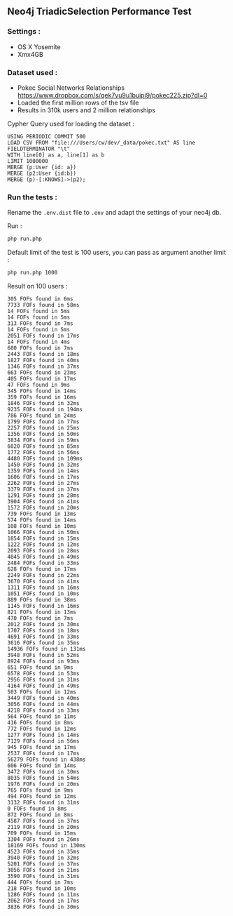 ## Neo4j TriadicSelection Performance Test

### Settings :

* OS X Yosemite
* Xmx4GB

### Dataset used : 

* Pokec Social Networks Relationships https://www.dropbox.com/s/qek7yu9u1buipi9/pokec225.zip?dl=0
* Loaded the first million rows of the tsv file
* Results in 310k users and 2 million relationships

Cypher Query used for loading the dataset :

```
USING PERIODIC COMMIT 500
LOAD CSV FROM "file:///Users/cw/dev/_data/pokec.txt" AS line
FIELDTERMINATOR "\t"
WITH line[0] as a, line[1] as b
LIMIT 1000000
MERGE (p:User {id: a})
MERGE (p2:User {id:b})
MERGE (p)-[:KNOWS]->(p2);
```

### Run the tests :

Rename the `.env.dist` file to `.env` and adapt the settings of your neo4j db.

Run :

```bash
php run.php
```

Default limit of the test is 100 users, you can pass as argument another limit :

```bash
php run.php 1000
```

Result on 100 users :

```
305 FOFs found in 6ms
7733 FOFs found in 58ms
14 FOFs found in 5ms
14 FOFs found in 5ms
313 FOFs found in 7ms
14 FOFs found in 5ms
2051 FOFs found in 17ms
14 FOFs found in 4ms
680 FOFs found in 7ms
2443 FOFs found in 18ms
1827 FOFs found in 40ms
1346 FOFs found in 37ms
663 FOFs found in 23ms
405 FOFs found in 17ms
47 FOFs found in 9ms
345 FOFs found in 14ms
359 FOFs found in 16ms
1846 FOFs found in 32ms
9235 FOFs found in 194ms
786 FOFs found in 24ms
1799 FOFs found in 77ms
2257 FOFs found in 25ms
1356 FOFs found in 50ms
3834 FOFs found in 59ms
6020 FOFs found in 85ms
1772 FOFs found in 56ms
4480 FOFs found in 109ms
1450 FOFs found in 32ms
1359 FOFs found in 14ms
1606 FOFs found in 17ms
2262 FOFs found in 27ms
3379 FOFs found in 37ms
1291 FOFs found in 28ms
3904 FOFs found in 41ms
1572 FOFs found in 20ms
739 FOFs found in 13ms
574 FOFs found in 14ms
108 FOFs found in 10ms
1066 FOFs found in 50ms
1854 FOFs found in 15ms
1222 FOFs found in 12ms
2093 FOFs found in 28ms
4045 FOFs found in 49ms
2484 FOFs found in 33ms
628 FOFs found in 17ms
2249 FOFs found in 22ms
3670 FOFs found in 41ms
1311 FOFs found in 16ms
1051 FOFs found in 10ms
889 FOFs found in 38ms
1145 FOFs found in 16ms
821 FOFs found in 13ms
470 FOFs found in 7ms
2012 FOFs found in 30ms
1707 FOFs found in 18ms
4691 FOFs found in 33ms
3616 FOFs found in 35ms
14936 FOFs found in 131ms
3948 FOFs found in 52ms
8924 FOFs found in 93ms
651 FOFs found in 9ms
6578 FOFs found in 53ms
2956 FOFs found in 31ms
4164 FOFs found in 49ms
503 FOFs found in 12ms
3449 FOFs found in 40ms
3056 FOFs found in 44ms
4218 FOFs found in 33ms
564 FOFs found in 11ms
416 FOFs found in 8ms
772 FOFs found in 12ms
1277 FOFs found in 14ms
7129 FOFs found in 56ms
945 FOFs found in 17ms
2537 FOFs found in 17ms
56279 FOFs found in 438ms
606 FOFs found in 14ms
3472 FOFs found in 30ms
8035 FOFs found in 54ms
1976 FOFs found in 20ms
765 FOFs found in 9ms
494 FOFs found in 12ms
3132 FOFs found in 31ms
0 FOFs found in 8ms
872 FOFs found in 8ms
4587 FOFs found in 37ms
2119 FOFs found in 20ms
709 FOFs found in 15ms
3304 FOFs found in 26ms
18169 FOFs found in 130ms
4523 FOFs found in 35ms
3940 FOFs found in 32ms
5201 FOFs found in 37ms
3056 FOFs found in 21ms
3590 FOFs found in 31ms
444 FOFs found in 7ms
218 FOFs found in 10ms
1286 FOFs found in 11ms
2062 FOFs found in 17ms
3836 FOFs found in 30ms
```
